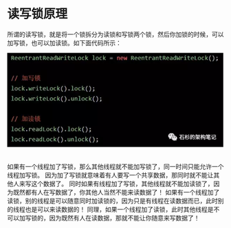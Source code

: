 # 读写锁原理


所谓的读写锁，就是将一个锁拆分为读锁和写锁两个锁，然后你加锁的时候，可以加写锁，也可以加读锁。如下面代码所示：
<div align="center"> <img src="../../pics/读写锁.png"/> </div><br>

如果有一个线程加了写锁，那么其他线程就不能加写锁了，同一时间只能允许一个线程加写锁。
因为加了写锁就意味着有人要写一个共享数据，那同时就不能让其他人来写这个数据了。
同时如果有线程加了写锁，其他线程就不能加读锁了，因为既然都有人在写数据了，你其他人当然不能来读数据了！
如果有一个线程加了读锁，别的线程是可以随意同时加读锁的，因为只是有线程在读数据而已，此时别的线程也是可以来读数据的！
同理，如果一个线程加了读锁，此时其他线程是不可以加写锁的，因为既然有人在读数据，那就不能让你随意来写数据了！